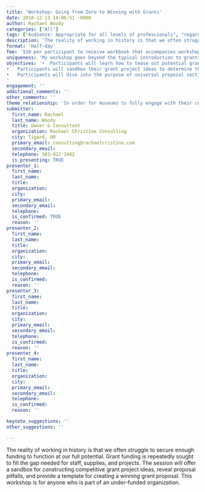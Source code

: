 ```yaml
---
title: 'Workshop: Going from Zero to Winning with Grants'
date: 2018-12-13 14:06:51 -0000
author: Rachael Woody
categories: ["All"]
tags: ["Audience: Appropriate for all levels of professionals", "regardless of institution type." ]
description: 'The reality of working in history is that we often struggle to secure enough funding to function at our full potential. Grant funding is repeatedly sought to fill the gap needed for staff, supplies, and projects. The session will offer a sandbox for constructing competitive grant project ideas, reveal proposal pitfalls, and provide a template for creating a winning grant proposal. This workshop is for anyone who is part of an under-funded organization.'
format: 'Half-day'
fee: '$10 per participant to receive workbook that accompanies workshop.'
uniqueness: 'My workshop goes beyond the typical introduction to grants and teaches museum professionals how to construct competitive grant project ideas.'
objectives: '•	Participants will learn how to tease out potential grant project ideas by working their daily needs into a creative, and attractive grant project.
•	Participants will sandbox their grant project ideas to determine the project structure, timeline, measurables, and other necessary project facets.
•	Participants will dive into the purpose of universal proposal sections and learn to avoid proposal pitfalls.
'
engagement: ''
additional_comments: ''
other_comments: ''
theme_relationship: 'In order for museums to fully engage with their community they must have the resources in place to support their work. Grant funding is increasingly sought to help fill funding gaps and are becoming necessary to funding projects that the museum’s community need and want. Grant competition is increasing while available grant funding is decreasing. This workshop is intended to help provide equity to the museums who can’t afford permanent grant writing staff.'
submitter:
  first_name: Rachael
  last_name: Woody
  title: Owner & Consultant
  organization: Rachael Christine Consulting
  city: Tigard, OR
  primary_email: consulting@rachaelcristine.com
  secondary_email: 
  telephone: 503-922-3402
  is_presenting: TRUE
presenter_1:
  first_name: 
  last_name: 
  title: 
  organization: 
  city: 
  primary_email: 
  secondary_email: 
  telephone: 
  is_confirmed: TRUE
  reason: ''
presenter_2:
  first_name: 
  last_name: 
  title: 
  organization: 
  city: 
  primary_email: 
  secondary_email: 
  telephone: 
  is_confirmed: 
  reason: ''
presenter_3:
  first_name: 
  last_name: 
  title: 
  organization: 
  city: 
  primary_email: 
  secondary_email: 
  telephone: 
  is_confirmed: 
  reason: ''
presenter_4:
  first_name: 
  last_name: 
  title: 
  organization: 
  city: 
  primary_email: 
  secondary_email: 
  telephone: 
  is_confirmed: 
  reason: ''

keynote_suggestions: ''
other_suggestions: ''

---
```

The reality of working in history is that we often struggle to secure enough funding to function at our full potential. Grant funding is repeatedly sought to fill the gap needed for staff, supplies, and projects. The session will offer a sandbox for constructing competitive grant project ideas, reveal proposal pitfalls, and provide a template for creating a winning grant proposal. This workshop is for anyone who is part of an under-funded organization.